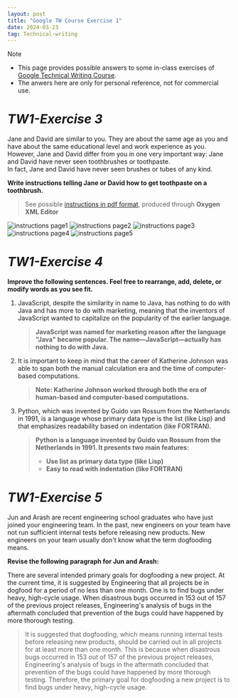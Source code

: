 ```yaml
---
layout: post
title: "Google TW Course Exercise 1"
date: 2024-03-23
tag: Technical-writing
---
```


> [!NOTE]
> * This page provides possible answers to some in-class exercises of [Google Technical Writing Course].
> * The anwers here are only for personal reference, not for commercial use.

# **_TW1-Exercise 3_**

Jane and David are similar to you. They are about the same age as you and have about the same educational level and work experience as you. However, Jane and David differ from you in one very important way:
Jane and David have never seen toothbrushes or toothpaste.  
In fact, Jane and David have never seen brushes or tubes of any kind.  

**Write instructions telling Jane or David how to get toothpaste on a toothbrush.**

> See possible [instructions in pdf format](https://github.com/Gallifrey23/gallifrey23.github.io/blob/a14fe8690d25bfe5b39c3811ce1516d41f65ac38/assets/TW1-Exercise3.pdf), produced through **Oxygen XML Editor**

![instructions page1](/images/google_exercise/toothbrush_toothpaste_1.png)
![instructions page2](/images/google_exercise/toothbrush_toothpaste_2.png)
![instructions page3](/images/google_exercise/toothbrush_toothpaste_3.png)
![instructions page4](/images/google_exercise/toothbrush_toothpaste_4.png)
![instructions page5](/images/google_exercise/toothbrush_toothpaste_5.png)

# **_TW1-Exercise 4_**

**Improve the following sentences. Feel free to rearrange, add, delete, or modify words as you see fit.**

1. JavaScript, despite the similarity in name to Java, has nothing to do with Java and has more to do with marketing, meaning that the inventors of JavaScript wanted to capitalize on the popularity of the earlier language.

   > **JavaScript was named for marketing reason after the language "Java" became popular. The name—JavaScript—actually has nothing to do with Java.** 

2. It is important to keep in mind that the career of Katherine Johnson was able to span both the manual calculation era and the time of computer-based computations.
  
   > **Note: Katherine Johnson worked through both the era of human-based and computer-based computations.**

3. Python, which was invented by Guido van Rossum from the Netherlands in 1991, is a language whose primary data type is the list (like Lisp) and that emphasizes readability based on indentation (like FORTRAN).

   > **Python is a language invented by Guido van Rossum from the Netherlands in 1991. It presents two main features:**
   >  * **Use list as primary data type (like Lisp)**
   >  * **Easy to read with indentation (like FORTRAN)**

#  **_TW1-Exercise 5_** 

Jun and Arash are recent engineering school graduates who have just joined your engineering team. In the past, new engineers on your team have not run sufficient internal tests before releasing new products. New engineers on your team usually don't know what the term dogfooding means.

**Revise the following paragraph for Jun and Arash:**

There are several intended primary goals for dogfooding a new project. At the current time, it is suggested by Engineering that all projects be in dogfood for a period of no less than one month. One is to find bugs under heavy, high-cycle usage. When disastrous bugs occurred in 153 out of 157 of the previous project releases, Engineering's analysis of bugs in the aftermath concluded that prevention of the bugs could have happened by more thorough testing.

>It is suggested that dogfooding, which means running internal tests before releasing new products, should be carried out in all projects for at least more than one month. This is because when disastrous bugs occurred in 153 out of 157 of the previous project releases, Engineering's analysis of bugs in the aftermath concluded that prevention of the bugs could have happened by more thorough testing. Therefore, the primary goal for dogfooding a new project is to find bugs under heavy, high-cycle usage.


[Google Technical Writing Course]:https://developers.google.com/tech-writing/for-instructors
